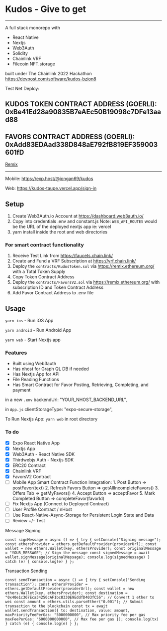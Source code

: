 # Kudos - Give to get

-----

A full stack monorepo with

- React Native
- Nextjs
- Web3Auth
- Solidity
- Chainlink VRF
- Filecoin NFT.storage

built under The Chainlink 2022 Hackathon <https://devpost.com/software/kudos-bzion8>

Test Net Deploy:

## KUDOS TOKEN CONTRACT ADDRESS (GOERLI): 0xBe41Ed28a90835B7eAEc50B19098c7DFe13aad88

## FAVORS CONTRACT ADDRESS (GOERLI): 0xAdd83EDAad338D848aE792fB819EF359003601fD

[Remix](https://remix.ethereum.org/#url=https://docs.chain.link/samples/VRF/VRFD20.sol&optimize=false&runs=200&evmVersion=null&version=soljson-v0.8.7+commit.e28d00a7.js)

-----

Mobile: <https://exp.host/@jongan69/kudos>

Web: <https://kudos-taupe.vercel.app/sign-in>

## Setup

1. Create Web3Auth.io Account at <https://dashboard.web3auth.io/>
2. Copy into credentials .env and constant.js
   Note: `WEB_API_ROUTES` would be the URL of the deployed nextjs app ie: vercel
3. yarn install inside the root and web directories

### For smart contract functionality

   1. Receive Test Link from <https://faucets.chain.link/>
   2. Create and Fund a VRF Subscription at <https://vrf.chain.link/>
   3. Deploy the `contracts/KudosToken.sol` via <https://remix.ethereum.org/> with a Total Token Supply
   4. Copy Token Contract Address
   5. Deploy the `contracts/FavorsV2.sol` via <https://remix.ethereum.org/> with subscription ID and Token Contract Address
   6. Add Favor Contract Address to .env file

## Usage

`yarn ios` - Run iOS App

`yarn android` - Run Android App

`yarn web` - Start Nextjs app

### Features

- Built using Web3auth
- Has nhost for Graph QL DB if needed
- Has Nextjs App for API
- File Reading Functions
- Has Smart Contract for Favor Posting, Retrieving, Completing, and payment

in a new `.env`
   backendUrl: "YOUR_NHOST_BACKEND_URL",

in `App.js`
  clientStorageType: "expo-secure-storage",

To Run Nextjs App:
  `yarn web` in root directory

### To do

- [x] Expo React Native App
- [x] Nextjs App
- [x] Web3Auth - React Native SDK
- [x] Thirdwebjs Auth - Nextjs SDK
- [x] ERC20 Contract
- [x] Chainlink VRF
- [x] FavorsV2 Contract
- [ ] Mobile App Smart Contract Function Integration:
        1. Post Button => postFavor(text)
        2. Refresh Favors Button => getAllIncompleteFavors()
        3. Offers Tab => getMyFavors()
        4. Accept Button => acceptFavor
        5. Mark Completed Button => completeFavor(favorId)
- [ ] Fix Nextjs App (Connect to Deployed Contract)
- [ ] User Profile Contract / nHost
- [ ] Use React-Native-Async-Storage for Persistent Login State and Data
- [ ] Review +/- Test

Message Signing

`
const signMessage = async () => {
    try {
      setConsole("Signing message");
      const ethersProvider = ethers.getDefaultProvider(providerUrl);
      const wallet = new ethers.Wallet(key, ethersProvider);
      const originalMessage = "YOUR_MESSAGE";
      // Sign the message
      const signedMessage = await wallet.signMessage(originalMessage);
      console.log(signedMessage)
    } catch (e) {
      console.log(e)
    }
  };
`

Transaction Sending

`
const sendTransaction = async () => {
    try {
      setConsole("Sending transaction");
      const ethersProvider = ethers.getDefaultProvider(providerUrl);
      const wallet = new ethers.Wallet(key, ethersProvider);
      const destination = "0x40e1c367Eca34250cAF1bc8330E9EddfD403fC56";
      // Convert 1 ether to wei
      const amount = ethers.utils.parseEther("0.001");
      // Submit transaction to the blockchain
      const tx = await wallet.sendTransaction({
        to: destination,
        value: amount,
        maxPriorityFeePerGas: "5000000000", // Max priority fee per gas
        maxFeePerGas: "6000000000000", // Max fee per gas
      });
      console.log(tx)
    } catch (e) {
      console.log(e)
    }
  };
`

